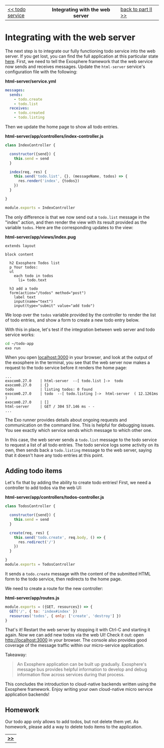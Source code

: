 <table>
  <tr>
    <td><a href="08_todo_service.md">&lt;&lt; todo service</a></td>
    <th>Integrating with the web server</th>
    <td><a href="../readme.md">back to part II &gt;&gt;</a></td>
  </tr>
</table>


# Integrating with the web server

The next step is to integrate our fully functioning todo service into the web server.
If you get lost, you can find the full application at this particular state [here](code_09).
First, we need to tell the Exosphere framework
that the web service now sends and receives messages.
Update the `html-server` service's configuration file with the following:

<a class="runMarkdown_updateYmlFile">

__html-server/service.yml__

```yml
messages:
  sends:
    - todo.create
    - todo.list
  receives:
    - todo.created
    - todo.listing
```
</a>

Then we update the home page to show all todo entries.

<a class="runMarkdown_createFileWithContent">

__html-server/app/controllers/index-controller.js__

```js
class IndexController {

  constructor({send}) {
    this.send = send
  }

  index(req, res) {
    this.send('todo.list', {}, (messageName, todos) => {
      res.render('index', {todos})
    })
  }

}

module.exports = IndexController
```
</a>

The only difference is that we now send out a `todo.list` message in the "index" action,
and then render the view with its result provided as the variable `todos`.
Here are the corresponding updates to the view:

<a class="runMarkdown_createFileWithContent">

__html-server/app/views/index.pug__

```pug
extends layout

block content

  h2 Exosphere Todos list
  p Your todos:
  ul
    each todo in todos
      li= todo.text

  h3 add a todo
  form(action="/todos" method="post")
    label text
    input(name="text")
    input(type="submit" value="add todo")
```
</a>

We loop over the `todos` variable provided by the controller
to render the list of todo entries,
and show a form to create a new todo entry below.

With this in place,
let's test if the integration between web server and todo service works:

<a class="runMarkdown_consoleWithDollarPrompt">

```bash
cd ~/todo-app
exo run
```
</a>

When you open [localhost:3000](http://localhost:3000) in your browser,
and look at the output of the exosphere in the terminal,
you see that the web server now makes a request to the todo service
before it renders the home page:

```
...
exocom0.27.0    | html-server  --[ todo.list ]->  todo
exocom0.27.0    | {}
todo            | listing todos: 0 found
exocom0.27.0    | todo  --[ todo.listing ]->  html-server  ( 12.1261ms )
exocom0.27.0    | []
html-server     | GET / 304 57.146 ms - -
...
```

The Exo runner provides details about ongoing requests and communication
on the command line.
This is helpful for debugging issues.
You see exactly which service sends which message to which other one.

In this case, the web server sends a `todo.list` message to the todo service
to request a list of all todo entries.
The todo service logs some activity on its own,
then sends back a `todo.listing` message to the web server,
saying that it doesn't have any todo entries at this point.


## Adding todo items

Let's fix that by adding the ability to create todo entries!
First, we need a controller to add todos via the web UI:

<a class="runMarkdown_createFileWithContent">

__html-server/app/controllers/todos-controller.js__

```js
class TodosController {

  constructor({send}) {
    this.send = send
  }

  create(req, res) {
    this.send('todo.create', req.body, () => {
      res.redirect('/')
    })
  }

}
module.exports = TodosController
```
</a>

It sends a `todo.create` message
with the content of the submitted HTML form
to the todo service,
then redirects to the home page.

We need to create a route for the new controller:

<a class="runMarkdown_createFileWithContent">

__html-server/app/routes.js__

```js
module.exports = ({GET, resources}) => {
  GET('/', { to: 'index#index' })
  resources('todos', { only: ['create', 'destroy'] })
}
```
</a>

That's it!
Restart the web server by stopping it with Ctrl-C and starting it again.
Now we can add new todos via the web UI!
Check it out: open [http://localhost:3000]() in your browser.
The console also provides good coverage
of the message traffic within our micro-service application.

Takeaway:
> An Exosphere application can be built up gradually.
> Exosphere's message bus provides helpful information
> to develop and debug information flow across services
> during that process.

This concludes the introduction to cloud-native backends written using the Exosphere framework.
Enjoy writing your own cloud-native micro service application backends!


## Homework

Our todo app only allows to add todos, but not delete them yet.
As homework, please add a way to delete todo items to the application.


<table>
  <tr>
    <td><a href="/website/tutorial/part_2/readme.md"><b>&gt;&gt;</b></a></td>
  </tr>
</table>
